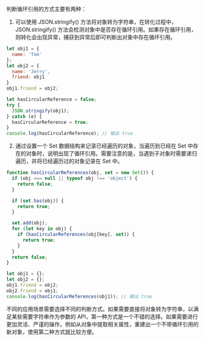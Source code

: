 判断循环引用的方式主要有两种：

1. 可以使用 JSON.stringify() 方法将对象转为字符串，在转化过程中，JSON.stringify() 方法会检测对象中是否存在循环引用。如果存在循环引用，则转化会出现异常，捕获到异常后即可判断出对象中存在循环引用。

```javascript
let obj1 = {
  name: 'Tom'
};
let obj2 = {
  name: 'Jerry',
  friend: obj1
}
obj1.friend = obj2;

let hasCircularReference = false;
try {
  JSON.stringify(obj1);
} catch (e) {
  hasCircularReference = true;
}
console.log(hasCircularReference); // 输出 true
```

2. 通过设置一个 Set 数据结构来记录已经遍历的对象，当遍历到已经在 Set 中存在的对象时，说明出现了循环引用。需要注意的是，当遇到子对象时需要递归遍历，并将已经遍历过的对象记录在 Set 中。

```javascript
function hasCircularReferences(obj, set = new Set()) {
  if (obj === null || typeof obj !== 'object') {
    return false;
  }

  if (set.has(obj)) {
    return true;
  }

  set.add(obj);
  for (let key in obj) {
    if (hasCircularReferences(obj[key], set)) {
      return true;
    }
  }
  return false;
}

let obj1 = {};
let obj2 = {};
obj1.friend = obj2;
obj2.friend = obj1;
console.log(hasCircularReferences(obj1)); // 输出 true
```


不同的应用场景需要选择不同的判断方式。如果需要直接将对象转为字符串，以满足某些需要字符串作为参数的 API，第一种方式是一个不错的选择。如果需要进行更加灵活、严谨的操作，例如从对象中提取相关属性，重建出一个不带循环引用的新对象，使用第二种方式就比较方便。